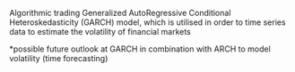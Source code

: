 Algorithmic trading Generalized AutoRegressive Conditional Heteroskedasticity (GARCH) model, which is utilised in order to time series data to estimate the volatility of financial markets

*possible future outlook at GARCH in combination with ARCH to model volatility (time forecasting)
